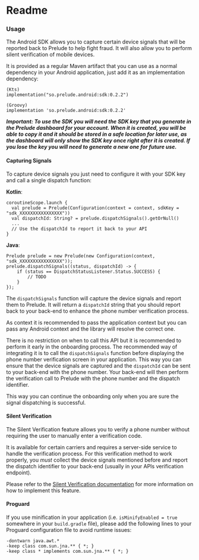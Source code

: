 # Readme
### Usage

The Android SDK allows you to capture certain device signals that will be reported back to Prelude to help fight fraud. It will also allow you to perform silent verification of mobile devices.

It is provided as a regular Maven artifact that you can use as a normal dependency in your Android application, just add it as an implementation dependency:

```
(Kts)
implementation("so.prelude.android:sdk:0.2.2")

(Groovy)
implementation 'so.prelude.android:sdk:0.2.2'
```

***Important: To use the SDK you will need the SDK key that you generate in the Prelude dashboard for your account. When it is created, you will be able to copy it and it should be stored in a safe location for later use, as the dashboard will only show the SDK key once right after it is created. If you lose the key you will need to generate a new one for future use.***

#### Capturing Signals

To capture device signals you just need to configure it with your SDK key and call a single dispatch function:

**Kotlin**:
```
coroutineScope.launch {
  val prelude = Prelude(Configuration(context = context, sdkKey = "sdk_XXXXXXXXXXXXXXXX"))
  val dispatchId: String? = prelude.dispatchSignals().getOrNull()
  ...
  // Use the dispatchId to report it back to your API
}
```

**Java**:
```
Prelude prelude = new Prelude(new Configuration(context, "sdk_XXXXXXXXXXXXXXXX"));
prelude.dispatchSignals((status, dispatchId) -> {
    if (status == DispatchStatusListener.Status.SUCCESS) {
        // TODO
    }
});
```

The `dispatchSignals` function will capture the device signals and report them to Prelude. It will return a `dispatchId` string that you should report back to your back-end to enhance the phone number verification process.

As context it is recommended to pass the application context but you can pass any Android context and the library will resolve the correct one.

There is no restriction on when to call this API but it is recommended to perform it early in the onboarding process. The recommended way of integrating it is to call the `dispatchSignals` function before displaying the phone number verification screen in your application. This way you can ensure that the device signals are captured and the `dispatchId` can be sent to your back-end with the phone number. Your back-end will then perform the verification call to Prelude with the phone number and the dispatch identifier.

This way you can continue the onboarding only when you are sure the signal dispatching is successful.

#### Silent Verification

The Silent Verification feature allows you to verify a phone number without requiring the user to manually enter a verification code.

It is available for certain carriers and requires a server-side service to handle the verification process. For this verification method to work properly, you *must* collect the device signals mentioned before and report the dispatch identifier to your back-end (usually in your APIs verification endpoint).

Please refer to the [Silent Verification documentation](https://docs.prelude.so/verify/silent/overview) for more information on how to implement this feature.

#### Proguard

If you use minification in your application (i.e. `isMinifyEnabled = true` somewhere in your `build.gradle` file), please add the following lines to your Proguard configuration file to avoid runtime issues:

```
-dontwarn java.awt.*
-keep class com.sun.jna.** { *; }
-keep class * implements com.sun.jna.** { *; }
```